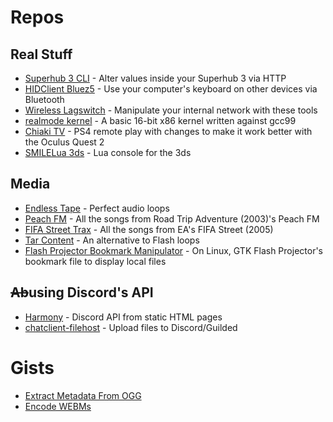 # Repos
## Real Stuff
- [Superhub 3 CLI](https://github.com/505e06b2/Superhub3_CLI) - Alter values inside your Superhub 3 via HTTP
- [HIDClient Bluez5](https://github.com/505e06b2/HIDClient-Bluez5) - Use your computer's keyboard on other devices via Bluetooth
- [Wireless Lagswitch](https://github.com/505e06b2/Wireless-Lagswitch) - Manipulate your internal network with these tools
- [realmode kernel](https://github.com/505e06b2/realmode_kernel) - A basic 16-bit x86 kernel written against gcc99
- [Chiaki TV](https://github.com/505e06b2/Chiaki-TV) - PS4 remote play with changes to make it work better with the Oculus Quest 2
- [SMILELua 3ds](https://github.com/505e06b2/SmileLUA-3ds) - Lua console for the 3ds

## Media
- [Endless Tape](https://github.com/505e06b2/Endless-Tape) - Perfect audio loops
- [Peach FM](https://github.com/505e06b2/peach_fm) - All the songs from Road Trip Adventure (2003)'s Peach FM
- [FIFA Street Trax](https://github.com/505e06b2/FIFA-Street-Trax) - All the songs from EA's FIFA Street (2005)
- [Tar Content](https://github.com/505e06b2/Tar-Content) - An alternative to Flash loops
- [Flash Projector Bookmark Manipulator](https://github.com/505e06b2/flashprojector-bookmark-manipulator) - On Linux, GTK Flash Projector's bookmark file to display local files

## ~~Ab~~using Discord's API
- [Harmony](https://github.com/505e06b2/Harmony) - Discord API from static HTML pages
- [chatclient-filehost](https://github.com/505e06b2/chatclient-filehost) - Upload files to Discord/Guilded

# Gists
- [Extract Metadata From OGG](https://gist.github.com/505e06b2/d7c487893b45f719485c938680a8ab4a)
- [Encode WEBMs](https://gist.github.com/505e06b2/b18eb00de7ab940aa15dcab3943a6a1f)
